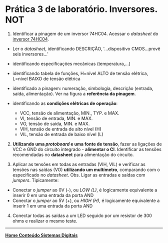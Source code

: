 # Prática 3 de laboratório. Inversores. NOT

1. Identificar a pinagem de um inversor 74HC04. Acessar o  *datasheet* do [inversor 74HC04](https://github.com/claytonjasilva/claytonjasilva.github.io/blob/main/sisdig_aulas/sistemas_digitais_datasheet_SN74HC04_Philips.pdf).

- Ler o *datasheet*, identificando DESCRIÇÃO, '...dispositivo CMOS...provê seis inversores...'
- identificando especificações mecânicas (temperatura,...)
- identificando tabela de funções, H=nível ALTO de tensão elétrica, L=nível BAIXO de tensão elétrica
- identificado a pinagem: numeração, simbologia, descrição (entrada, saída, alimentação). Ver na figura a **referência da pinagem**.
- identificando as **condições elétricas de operação**:

  - VCC, tensão de alimentação, MIN., TYP. e MAX.
  - VI, tensão de entrada, MIN. e MAX.
  - VO, tensão de saída, MIN. e MAX.
  - VIH, tensão de entrada de alto nível (H)
  - VIL, tensão de entrada de baixo nível (L)

2. **Utilizando uma *protoboard* e uma fonte de tensão**, fazer as ligações de VCC e GND do circuito integrado - **alimentar o CI**. Identificar as tensões recomendadas no **datasheet** para alimentação do circuito.

3. Aplicar as tensões em todas as entradas (VIH, VIL) e verificar as tensões nas saídas (VO) **utilizando um multímetro**, comparando com o especificado no *datasheet*. Obs. Ligar as entradas e saídas com *jumpers*. Tipicamente:

- Conectar o *jumper* ao 0V (-), ou *LOW (L)*, é logicamente equivalente a inserir 0 em uma entrada da porta AND  
- Conectar o *jumper* ao 5V (+), ou *HIGH (H)*, é logicamente equivalente a inserir 1 em uma entrada da porta AND

4. Conectar todas as saídas a um LED seguido por um resistor de 300 ohms e realizar o mesmo teste.

 ___
 **[Home Conteúdo Sistemas Digitais](https://github.com/claytonjasilva/claytonjasilva.github.io/blob/main/sisdig_aulas.md)**  
